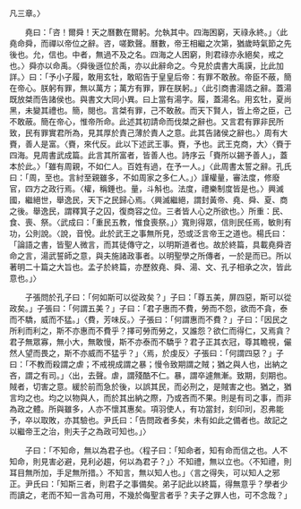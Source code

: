 凡三章。〉

　　堯曰：「咨！爾舜！天之曆數在爾躬。允執其中。四海困窮，天祿永終。」〈此堯命舜，而禪以帝位之辭。咨，嗟歎聲。曆數，帝王相繼之次第，猶歲時氣節之先後也。允，信也。中者，無過不及之名。四海之人困窮，則君祿亦永絕矣，戒之也。〉舜亦以命禹。〈舜後遜位於禹，亦以此辭命之。今見於虞書大禹謨，比此加詳。〉曰：「予小子履，敢用玄牡，敢昭告于皇皇后帝：有罪不敢赦。帝臣不蔽，簡在帝心。朕躬有罪，無以萬方；萬方有罪，罪在朕躬。」〈此引商書湯誥之辭。蓋湯既放桀而告諸侯也。與書文大同小異。曰上當有湯字。履，蓋湯名。用玄牡，夏尚黑，未變其禮也。簡，閱也。言桀有罪，己不敢赦。而天下賢人，皆上帝之臣，己不敢蔽。簡在帝心，惟帝所命。此述其初請命而伐桀之辭也。又言君有罪非民所致，民有罪實君所為，見其厚於責己薄於責人之意。此其告諸侯之辭也。〉周有大賚，善人是富。〈賚，來代反。此以下述武王事。賚，予也。武王克商，大〉〈賚于四海。見周書武成篇。此言其所富者，皆善人也。詩序云「賚所以錫予善人」，蓋本於此。〉「雖有周親，不如仁人。百姓有過，在予一人。」〈此周書太誓之辭。孔氏曰：「周，至也。言紂至親雖多，不如周家之多仁人。」〉謹權量，審法度，修廢官，四方之政行焉。〈權，稱錘也。量，斗斛也。法度，禮樂制度皆是也。〉興滅國，繼絕世，舉逸民，天下之民歸心焉。〈興滅繼絕，謂封黃帝、堯、舜、夏、商之後。舉逸民，謂釋箕子之囚，復商容之位。三者皆人心之所欲也。〉所重：民、食、喪、祭。〈武成曰：「重民五教，惟食喪祭。」〉寬則得眾，信則民任焉，敏則有功，公則說。〈說，音悅。此於武王之事無所見，恐或泛言帝王之道也。楊氏曰：「論語之書，皆聖人微言，而其徒傳守之，以明斯道者也。故於終篇，具載堯舜咨命之言，湯武誓師之意，與夫施諸政事者。以明聖學之所傳者，一於是而已。所以著明二十篇之大旨也。孟子於終篇，亦歷敘堯、舜、湯、文、孔子相承之次，皆此意也。」〉

　　子張問於孔子曰：「何如斯可以從政矣？」子曰：「尊五美，屏四惡，斯可以從政矣。」子張曰：「何謂五美？」子曰：「君子惠而不費，勞而不怨，欲而不貪，泰而不驕，威而不猛。」〈費，芳味反。〉子張曰：「何謂惠而不費？」子曰：「因民之所利而利之，斯不亦惠而不費乎？擇可勞而勞之，又誰怨？欲仁而得仁，又焉貪？君子無眾寡，無小大，無敢慢，斯不亦泰而不驕乎？君子正其衣冠，尊其瞻視，儼然人望而畏之，斯不亦威而不猛乎？」〈焉，於虔反〉子張曰：「何謂四惡？」子曰：「不教而殺謂之虐；不戒視成謂之暴；慢令致期謂之賊；猶之與人也，出納之吝，謂之有司。」〈出，去聲。虐，謂殘酷不仁。暴，謂卒遽無漸。致期，刻期也。賊者，切害之意。緩於前而急於後，以誤其民，而必刑之，是賊害之也。猶之，猶言均之也。均之以物與人，而於其出納之際，乃或吝而不果。則是有司之事，而非為政之體。所與雖多，人亦不懷其惠矣。項羽使人，有功當封，刻印刓，忍弗能予，卒以取敗，亦其驗也。尹氏曰：「告問政者多矣，未有如此之備者也。故記之以繼帝王之治，則夫子之為政可知也。」〉

　　子曰：「不知命，無以為君子也。〈程子曰：「知命者，知有命而信之也。人不知命，則見害必避，見利必趨，何以為君子？」〉不知禮，無以立也。〈不知禮，則耳目無所加，手足無所措。〉不知言，無以知人也。」〈言之得失，可以知人之邪正。尹氏曰：「知斯三者，則君子之事備矣。弟子記此以終篇，得無意乎？學者少而讀之，老而不知一言為可用，不幾於侮聖言者乎？夫子之罪人也，可不念哉？」
